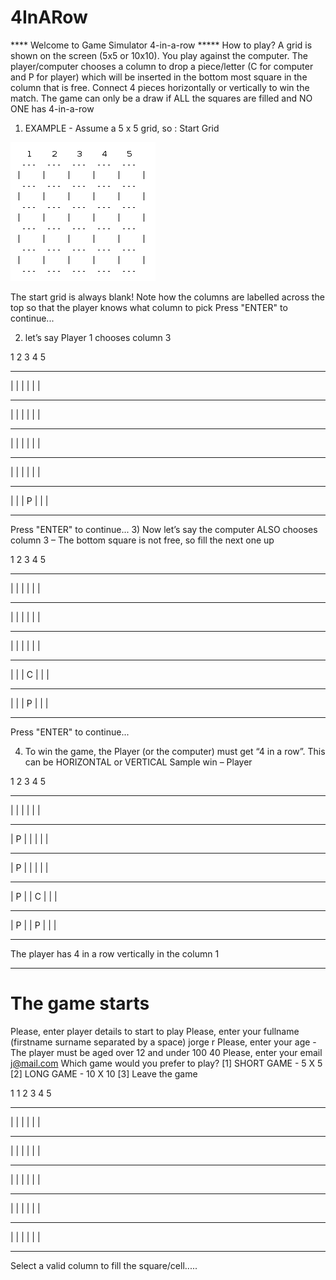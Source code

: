 # 4InARow
**** Welcome to Game Simulator 4-in-a-row *****
How to play? A grid is shown on the screen (5x5 or 10x10). You play 
against the computer. The player/computer chooses a column to drop a
piece/letter (C for computer and P for player) which will be inserted in
the bottom most square in the column that is free. Connect 4 pieces
horizontally or vertically to win the match. The game can only be a draw 
if ALL the squares are filled and NO ONE has 4-in-a-row

1) EXAMPLE - Assume a 5 x 5 grid, so :
Start Grid

![Image Alt text](/images/square1.png)

The start grid is always blank! Note how the columns are labelled across
the top so that the player knows what column to pick
Press "ENTER" to continue...

2) let’s say Player 1 chooses column 3

  1    2    3    4    5  
 ---  ---  ---  ---  --- 
|    |    |    |    |    |
 ---  ---  ---  ---  --- 
|    |    |    |    |    |
 ---  ---  ---  ---  --- 
|    |    |    |    |    |
 ---  ---  ---  ---  --- 
|    |    |    |    |    |
 ---  ---  ---  ---  --- 
|    |    | P  |    |    |
 ---  ---  ---  ---  --- 

Press "ENTER" to continue...
3) Now let’s say the computer ALSO chooses column 3 – The bottom square is
not free, so fill the next one up

  1    2    3    4    5  
 ---  ---  ---  ---  --- 
|    |    |    |    |    |
 ---  ---  ---  ---  --- 
|    |    |    |    |    |
 ---  ---  ---  ---  --- 
|    |    |    |    |    |
 ---  ---  ---  ---  --- 
|    |    | C  |    |    |
 ---  ---  ---  ---  --- 
|    |    | P  |    |    |
 ---  ---  ---  ---  --- 

Press "ENTER" to continue...

4) To win the game, the Player (or the computer) must get “4 in a row”.
This can be HORIZONTAL or VERTICAL
Sample win – Player

  1    2    3    4    5  
 ---  ---  ---  ---  --- 
|    |    |    |    |    |
 ---  ---  ---  ---  --- 
| P  |    |    |    |    |
 ---  ---  ---  ---  --- 
| P  |    |    |    |    |
 ---  ---  ---  ---  --- 
| P  |    | C  |    |    |
 ---  ---  ---  ---  --- 
| P  |    | P  |    |    |
 ---  ---  ---  ---  --- 

The player has 4 in a row vertically in the column 1

--------------------------------------------------------------------------
# The game starts
Please, enter player details to start to play
Please, enter your fullname (firstname surname separated by a space)
jorge r
Please, enter your age - The player must be aged over 12 and under 100
40
Please, enter your email
j@mail.com
Which game would you prefer to play?
[1] SHORT GAME - 5 X 5
[2] LONG GAME - 10 X 10
[3] Leave the game

1
  1    2    3    4    5  
 ---  ---  ---  ---  --- 
|    |    |    |    |    |
 ---  ---  ---  ---  --- 
|    |    |    |    |    |
 ---  ---  ---  ---  --- 
|    |    |    |    |    |
 ---  ---  ---  ---  --- 
|    |    |    |    |    |
 ---  ---  ---  ---  --- 
|    |    |    |    |    |
 ---  ---  ---  ---  --- 

Select a valid column to fill the square/cell.....


